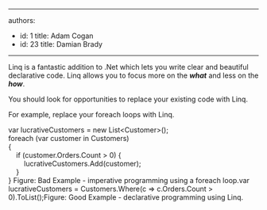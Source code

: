 

---
authors:
  - id: 1
    title: Adam Cogan
  - id: 23
    title: Damian Brady
---




<span class='intro'> <p>Linq is a fantastic addition to .Net which lets you write clear and beautiful declarative code. Linq allows you to focus more on the <strong>*what*</strong> and less on the <strong>*how*</strong>.</p>
<p>You should look for opportunities to replace your existing code with Linq.</p> </span>

<p>​For example, replace your foreach loops with Linq.</p>
<p><span class="ssw-rteStyle-CodeArea">var lucrativeCustomers = new List&lt;Customer&gt;();<br>foreach (var customer in Customers)<br>&#123;<br>&#160;&#160;&#160; if (customer.Orders.Count &gt; 0) &#123;<br>&#160;&#160;&#160;&#160;&#160;&#160;&#160; lucrativeCustomers.Add(customer);<br>&#160;&#160;&#160; &#125;<br>&#125;</span> <span class="ssw-rteStyle-FigureBad">Figure&#58; Bad Example - imperative programming using a foreach </span><span class="ssw-rteStyle-FigureBad">loop.</span><span class="ssw-rteStyle-CodeArea">var</span><span class="ssw-rteStyle-CodeArea"> lucrativeCustomers = Customers.Where(c =&gt; c.Orders.Count &gt; 0).ToList();</span><span class="ssw-rteStyle-FigureGood">Figure&#58; Good Example - declarative programming using Linq.</span></p>


